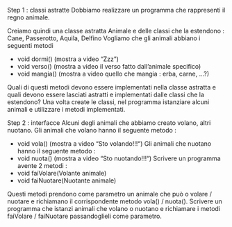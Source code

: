 Step 1 : classi astratte
Dobbiamo realizzare un programma che rappresenti il regno animale.

Creiamo quindi una classe astratta Animale e delle classi che la estendono : Cane, Passerotto, Aquila, Delfino
Vogliamo che gli animali abbiano i seguenti metodi
- void dormi() (mostra a video “Zzz”)
- void verso() (mostra a video il verso fatto dall’animale specifico)
- void mangia() (mostra a video quello che mangia : erba, carne, ...?)
  
Quali di questi metodi devono essere implementati nella classe astratta e quali devono essere lasciati astratti e implementati dalle classi che la estendono?
Una volta create le classi, nel programma istanziare alcuni animali e utilizzare i metodi implementati.

Step 2 : interfacce Alcuni degli animali che abbiamo creato volano, altri nuotano.
Gli animali che volano hanno il seguente metodo :
- void vola() (mostra a video “Sto volando!!!“)
Gli animali che nuotano hanno il seguente metodo :
- void nuota() (mostra a video “Sto nuotando!!!“)
Scrivere un programma avente 2 metodi :
- void faiVolare(Volante animale)
- void faiNuotare(Nuotante animale)
  
Questi metodi prendono come parametro un animale che può o volare / nuotare e richiamano il corrispondente metodo vola() / nuota().
Scrivere un programma che istanzi animali che volano o nuotano e richiamare i metodi faiVolare / faiNuotare passandoglieli come parametro.
